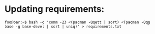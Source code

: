 # Updating requirements:
```console
foo@bar:~$ bash -c 'comm -23 <(pacman -Qqett | sort) <(pacman -Qqg base -g base-devel | sort | uniq)' > requirements.txt
```
